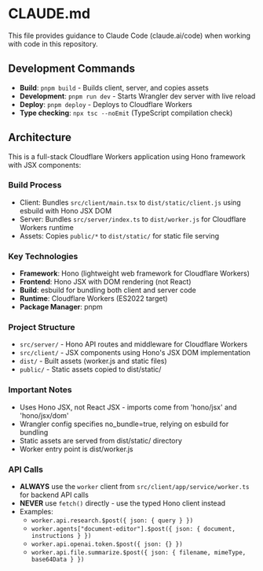 # CLAUDE.md

This file provides guidance to Claude Code (claude.ai/code) when working with code in this repository.

## Development Commands

- **Build**: `pnpm build` - Builds client, server, and copies assets
- **Development**: `pnpm run dev` - Starts Wrangler dev server with live reload
- **Deploy**: `pnpm deploy` - Deploys to Cloudflare Workers
- **Type checking**: `npx tsc --noEmit` (TypeScript compilation check)

## Architecture

This is a full-stack Cloudflare Workers application using Hono framework with JSX components:

### Build Process
- Client: Bundles `src/client/main.tsx` to `dist/static/client.js` using esbuild with Hono JSX DOM
- Server: Bundles `src/server/index.ts` to `dist/worker.js` for Cloudflare Workers runtime  
- Assets: Copies `public/*` to `dist/static/` for static file serving

### Key Technologies
- **Framework**: Hono (lightweight web framework for Cloudflare Workers)
- **Frontend**: Hono JSX with DOM rendering (not React)
- **Build**: esbuild for bundling both client and server code
- **Runtime**: Cloudflare Workers (ES2022 target)
- **Package Manager**: pnpm

### Project Structure
- `src/server/` - Hono API routes and middleware for Cloudflare Workers
- `src/client/` - JSX components using Hono's JSX DOM implementation
- `dist/` - Built assets (worker.js and static files)
- `public/` - Static assets copied to dist/static/

### Important Notes
- Uses Hono JSX, not React JSX - imports come from 'hono/jsx' and 'hono/jsx/dom'
- Wrangler config specifies no_bundle=true, relying on esbuild for bundling
- Static assets are served from dist/static/ directory
- Worker entry point is dist/worker.js

### API Calls
- **ALWAYS** use the `worker` client from `src/client/app/service/worker.ts` for backend API calls
- **NEVER** use `fetch()` directly - use the typed Hono client instead
- Examples:
  - `worker.api.research.$post({ json: { query } })`
  - `worker.agents["document-editor"].$post({ json: { document, instructions } })`
  - `worker.api.openai.token.$post({ json: {} })`
  - `worker.api.file.summarize.$post({ json: { filename, mimeType, base64Data } })`